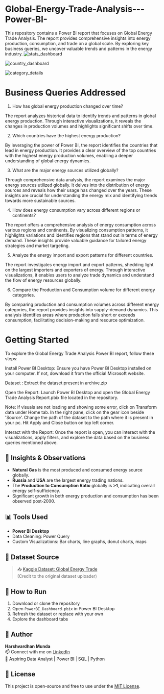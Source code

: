 # Global-Energy-Trade-Analysis---Power-BI-
This repository contains a Power BI report that focuses on Global Energy Trade Analysis. The report provides comprehensive insights into energy production, consumption, and trade on a global scale. By exploring key business queries, we uncover valuable trends and patterns in the energy industry.
![stats_dashboard](https://github.com/user-attachments/assets/de99bc22-60d8-4b36-995a-5264810e177a)

![country_dashboard](https://github.com/user-attachments/assets/14ecba18-a689-40ad-bd9c-fe705d949aa3)

![category_details](https://github.com/user-attachments/assets/a82787cf-4bf6-49e4-9d9c-3dfe7d59a899)

# Business Queries Addressed

1. How has global energy production changed over time?

The report analyzes historical data to identify trends and patterns in global energy production. Through interactive visualizations, it reveals the changes in production volumes and highlights significant shifts over time.

2. Which countries have the highest energy production?

By leveraging the power of Power BI, the report identifies the countries that lead in energy production. It provides a clear overview of the top countries with the highest energy production volumes, enabling a deeper understanding of global energy dynamics.

3. What are the major energy sources utilized globally?

Through comprehensive data analysis, the report examines the major energy sources utilized globally. It delves into the distribution of energy sources and reveals how their usage has changed over the years. These insights are crucial for understanding the energy mix and identifying trends towards more sustainable sources.

4. How does energy consumption vary across different regions or continents?

The report offers a comprehensive analysis of energy consumption across various regions and continents. By visualizing consumption patterns, it highlights variations and identifies regions that stand out in terms of energy demand. These insights provide valuable guidance for tailored energy strategies and market targeting.

5. Analyze the energy import and export patterns for different countries.

The report investigates energy import and export patterns, shedding light on the largest importers and exporters of energy. Through interactive visualizations, it enables users to analyze trade dynamics and understand the flow of energy resources globally.

6. Compare the Production and Consumption volume for different energy categories.

By comparing production and consumption volumes across different energy categories, the report provides insights into supply-demand dynamics. This analysis identifies areas where production falls short or exceeds consumption, facilitating decision-making and resource optimization.

# Getting Started

To explore the Global Energy Trade Analysis Power BI report, follow these steps:

Install Power BI Desktop: Ensure you have Power BI Desktop installed on your computer. If not, download it from the official Microsoft website.

Dataset : Extract the dataset present in archive.zip

Open the Report: Launch Power BI Desktop and open the Global Energy Trade Analysis Report.pbix file located in the repository.

Note: If visuals are not loading and showing some error, click on Transform data under Home tab. In the right pane, click on the gear icon beside 'Source'. Change the path of the dataset to the path where it is present in your pc. Hit Apply and Close button on top left corner.

Interact with the Report: Once the report is open, you can interact with the visualizations, apply filters, and explore the data based on the business queries mentioned above.

## 🧠 Insights & Observations

- **Natural Gas** is the most produced and consumed energy source globally.
- **Russia** and **USA** are the largest energy trading nations.
- The **Production to Consumption Ratio** globally is **>1**, indicating overall energy self-sufficiency.
- Significant growth in both energy production and consumption has been observed post-2000.


## 📊 Tools Used

- **Power BI Desktop**
- Data Cleaning: Power Query
- Custom Visualizations: Bar charts, line graphs, donut charts, maps


## 📌 Dataset Source

> 📥 [Kaggle Dataset: Global Energy Trade](https://www.kaggle.com/code/gsg094/oil-upstream-report)  
(Credit to the original dataset uploader)


## 🚀 How to Run

1. Download or clone the repository
2. Open `PowerBI_Dashboard.pbix` in Power BI Desktop
3. Refresh the dataset or replace with your own
4. Explore the dashboard tabs


## 👤 Author

**Harshvardhan Munda**  
📫 Connect with me on [LinkedIn](https://www.linkedin.com/in/harshvardhan-munda-98141a130/)  
💼 Aspiring Data Analyst | Power BI | SQL | Python  


## 📄 License

This project is open-source and free to use under the [MIT License](LICENSE).
